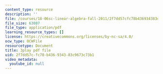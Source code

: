 ```yaml
---
content_type: resource
description: ''
file: /courses/18-06sc-linear-algebra-fall-2011/2f7dd57cfc78b436934383c9673c73b1_IZqwi0wJovM.pdf
file_size: 63807
file_type: application/pdf
learning_resource_types: []
license: https://creativecommons.org/licenses/by-nc-sa/4.0/
ocw_type: OCWFile
resourcetype: Document
title: 3play pdf file
uid: 2f7dd57c-fc78-b436-9343-83c9673c73b1
video_metadata:
  youtube_id: null
---
```


